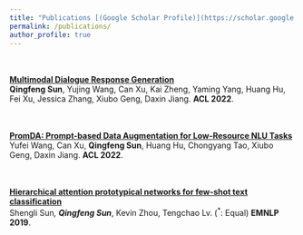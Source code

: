 ```yaml
---
title: "Publications [(Google Scholar Profile)](https://scholar.google.com/citations?user=GLMKUEwAAAAJ&hl=en)"
permalink: /publications/
author_profile: true
---
```


<br><br>
<b>[Multimodal Dialogue Response Generation](https://arxiv.org/abs/2110.08515)</b> <br> 
<b>Qingfeng Sun</b>, Yujing Wang, Can Xu, Kai Zheng, Yaming Yang, Huang Hu, Fei Xu, Jessica Zhang, Xiubo Geng, Daxin Jiang.
<b>ACL 2022</b>.

<br><br>
<b>[PromDA: Prompt-based Data Augmentation for Low-Resource NLU Tasks](https://arxiv.org/abs/2202.12499)</b> <br> 
Yufei Wang, Can Xu, <b>Qingfeng Sun</b>, Huang Hu, Chongyang Tao, Xiubo Geng, Daxin Jiang.
<b>ACL 2022</b>.

<br><br>
<b>[Hierarchical attention prototypical networks for few-shot text classification](https://aclanthology.org/D19-1045)</b> <br> 
Shengli Sun<sup>*</sup>, <b>Qingfeng Sun<sup>*</sup></b>, Kevin Zhou, Tengchao Lv. (<sup>*</sup>: Equal)
<b>EMNLP 2019</b>.




